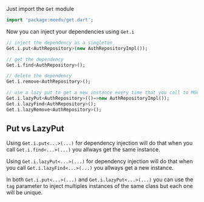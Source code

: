 Just import the `Get` module


```dart
import 'package:meedu/get.dart';
```


Now you can inject your dependencies using `Get.i`

```dart
// inject the dependency as a singleton
Get.i.put<AuthRepository>(new AuthRepositoryImpl());

// get the dependency
Get.i.find<AuthRepository>();

// delete the dependency
Get.i.remove<AuthRepository>();

// use a lazy put to get a new instance every time that you call to MGet.i.lazyFind
Get.i.lazyPut<AuthRepository>(()=>new AuthRepositoryImpl());
Get.i.lazyFind<AuthRepository>();
Get.i.lazyRemove<AuthRepository>();
```

## Put vs LazyPut
Using `Get.i.put<...>(...)` for dependency injection will do that when you call `Get.i.find<...>(...)` you allways get the same instance.


Using `Get.i.lazyPut<...>(...)` for dependency injection will do that when you call `Get.i.lazyFind<...>(...)` you allways get a new instance.

In both `Get.i.put<...>(...)` and `Get.i.lazyPut<...>(...)` you can use the `tag` parameter to inject multiples instances of the same class but each one will be unique.